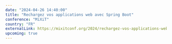 ```yaml
---
date: "2024-04-26 14:40:00"
title: "Rechargez vos applications web avec Spring Boot"
conference: "MiXiT"
country: "FR"
externalLink: https://mixitconf.org/2024/rechargez-vos-applications-web-avec-spring-boot
upcoming: true
---
```

